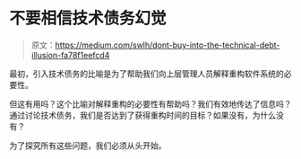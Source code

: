 # 不要相信技术债务幻觉

> 原文：<https://medium.com/swlh/dont-buy-into-the-technical-debt-illusion-fa78f1eefcd4>

最初，引入技术债务的比喻是为了帮助我们向上层管理人员解释重构软件系统的必要性。

但这有用吗？这个比喻对解释重构的必要性有帮助吗？我们有效地传达了信息吗？通过讨论技术债务，我们是否达到了获得重构时间的目标？如果没有，为什么没有？

为了探究所有这些问题，我们必须从头开始。